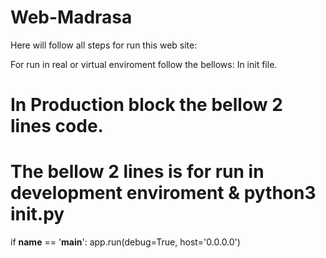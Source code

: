 # Web-Madrasa
Here will follow all steps for  run this web site:

For run in real or virtual enviroment follow the bellows:
In init file.
# In Production block the bellow 2 lines code.
# The bellow 2 lines is for run in development enviroment & python3 init.py
if __name__ == '__main__':
    app.run(debug=True, host='0.0.0.0')

